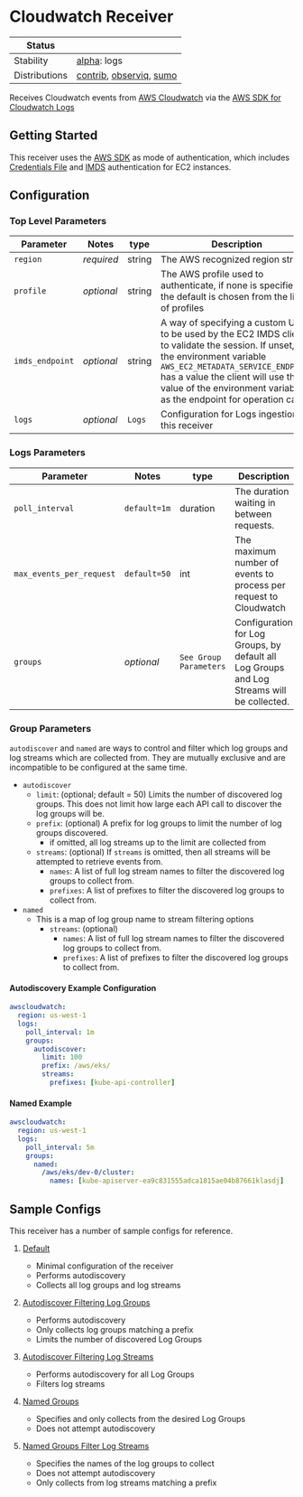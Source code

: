 # Cloudwatch Receiver

<!-- status autogenerated section -->
| Status        |           |
| ------------- |-----------|
| Stability     | [alpha]: logs   |
| Distributions | [contrib], [observiq], [sumo] |

[alpha]: https://github.com/open-telemetry/opentelemetry-collector#alpha
[contrib]: https://github.com/open-telemetry/opentelemetry-collector-releases/tree/main/distributions/otelcol-contrib
[observiq]: https://github.com/observIQ/observiq-otel-collector
[sumo]: https://github.com/SumoLogic/sumologic-otel-collector
<!-- end autogenerated section -->

Receives Cloudwatch events from [AWS Cloudwatch](https://aws.amazon.com/cloudwatch/) via the [AWS SDK for Cloudwatch Logs](https://docs.aws.amazon.com/sdk-for-go/api/service/cloudwatchlogs/)

## Getting Started

This receiver uses the [AWS SDK](https://docs.aws.amazon.com/sdk-for-go/v1/developer-guide/configuring-sdk.html) as mode of authentication, which includes [Credentials File](https://docs.aws.amazon.com/cli/latest/userguide/cli-configure-files.html) and [IMDS](https://docs.aws.amazon.com/AWSEC2/latest/UserGuide/ec2-instance-metadata.html) authentication for EC2 instances.

## Configuration

### Top Level Parameters

| Parameter       | Notes      | type   | Description                                                                                                                                                                                                                                                                       |
| --------------- | ---------- | ------ | --------------------------------------------------------------------------------------------------------------------------------------------------------------------------------------------------------------------------------------------------------------------------------- |
| `region`        | *required* | string | The AWS recognized region string                                                                                                                                                                                                                                                  |
| `profile`       | *optional* | string | The AWS profile used to authenticate, if none is specified the default is chosen from the list of profiles                                                                                                                                                                        |
| `imds_endpoint` | *optional* | string | A way of specifying a custom URL to be used by the EC2 IMDS client to validate the session. If unset, and the environment variable `AWS_EC2_METADATA_SERVICE_ENDPOINT` has a value the client will use the value of the environment variable as the endpoint for operation calls. |
| `logs`          | *optional* | `Logs` | Configuration for Logs ingestion of this receiver                                                                                                                                                                                                                                 |

### Logs Parameters

| Parameter                | Notes        | type                   | Description                                                                                |
| ------------------------ | ------------ | ---------------------- | ------------------------------------------------------------------------------------------ |
| `poll_interval`          | `default=1m` | duration               | The duration waiting in between requests.                                                  |
| `max_events_per_request` | `default=50` | int                    | The maximum number of events to process per request to Cloudwatch                          |
| `groups`                 | *optional*   | `See Group Parameters` | Configuration for Log Groups, by default all Log Groups and Log Streams will be collected. |

### Group Parameters

`autodiscover` and `named` are ways to control and filter which log groups and log streams which are collected from. They are mutually exclusive and are incompatible to be configured at the same time.

- `autodiscover`
  - `limit`: (optional; default = 50) Limits the number of discovered log groups. This does not limit how large each API call to discover the log groups will be.
  - `prefix`: (optional) A prefix for log groups to limit the number of log groups discovered.
    - if omitted, all log streams up to the limit are collected from
  - `streams`: (optional) If `streams` is omitted, then all streams will be attempted to retrieve events from.
    - `names`: A list of full log stream names to filter the discovered log groups to collect from.
    - `prefixes`: A list of prefixes to filter the discovered log groups to collect from.
- `named`
  - This is a map of log group name to stream filtering options
    - `streams`: (optional)
      - `names`: A list of full log stream names to filter the discovered log groups to collect from.
      - `prefixes`: A list of prefixes to filter the discovered log groups to collect from.

#### Autodiscovery Example Configuration

```yaml
awscloudwatch:
  region: us-west-1
  logs:
    poll_interval: 1m
    groups:
      autodiscover:
        limit: 100
        prefix: /aws/eks/
        streams:
          prefixes: [kube-api-controller]
```

#### Named Example

```yaml
awscloudwatch:
  region: us-west-1
  logs:
    poll_interval: 5m
    groups:
      named:
        /aws/eks/dev-0/cluster: 
          names: [kube-apiserver-ea9c831555adca1815ae04b87661klasdj]
```

## Sample Configs

This receiver has a number of sample configs for reference.

1. [Default](./testdata/sample-configs/default.yaml)

    - Minimal configuration of the receiver
    - Performs autodiscovery
    - Collects all log groups and log streams

2. [Autodiscover Filtering Log Groups](./testdata/sample-configs/autodiscover-filter-groups.yaml)

    - Performs autodiscovery
    - Only collects log groups matching a prefix
    - Limits the number of discovered Log Groups

3. [Autodiscover Filtering Log Streams](./testdata/sample-configs/autodiscover-filter-streams.yaml)

   - Performs autodiscovery for all Log Groups
   - Filters log streams

4. [Named Groups](./testdata/sample-configs/named-prefix.yaml)

   - Specifies and only collects from the desired Log Groups
   - Does not attempt autodiscovery

5. [Named Groups Filter Log Streams](./testdata/sample-configs/named-prefix-streams.yaml)

   - Specifies the names of the log groups to collect
   - Does not attempt autodiscovery
   - Only collects from log streams matching a prefix

